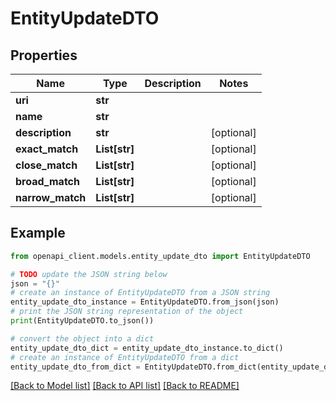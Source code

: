 # EntityUpdateDTO


## Properties

Name | Type | Description | Notes
------------ | ------------- | ------------- | -------------
**uri** | **str** |  | 
**name** | **str** |  | 
**description** | **str** |  | [optional] 
**exact_match** | **List[str]** |  | [optional] 
**close_match** | **List[str]** |  | [optional] 
**broad_match** | **List[str]** |  | [optional] 
**narrow_match** | **List[str]** |  | [optional] 

## Example

```python
from openapi_client.models.entity_update_dto import EntityUpdateDTO

# TODO update the JSON string below
json = "{}"
# create an instance of EntityUpdateDTO from a JSON string
entity_update_dto_instance = EntityUpdateDTO.from_json(json)
# print the JSON string representation of the object
print(EntityUpdateDTO.to_json())

# convert the object into a dict
entity_update_dto_dict = entity_update_dto_instance.to_dict()
# create an instance of EntityUpdateDTO from a dict
entity_update_dto_from_dict = EntityUpdateDTO.from_dict(entity_update_dto_dict)
```
[[Back to Model list]](../README.md#documentation-for-models) [[Back to API list]](../README.md#documentation-for-api-endpoints) [[Back to README]](../README.md)


